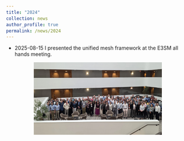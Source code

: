 ```yaml
---
title: "2024"
collection: news
author_profile: true
permalink: /news/2024
---
```


* 2025-08-15 I presented the unified mesh framework at the E3SM all hands meeting. 
<img src="/_figures/e3sm_allhands.webp" style="width: 70%; height: auto; display: block; margin-left: auto; margin-right: auto;"/>


